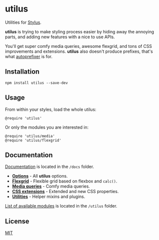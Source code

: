 # utilus

Utilities for [Stylus](https://github.com/stylus/stylus).

**utilus** is trying to make styling process easier by hiding away the annoying parts, and adding new features with a nice to use APIs.

You'll get super comfy media queries, awesome flexgrid, and tons of CSS improvements and extensions. **utilus** also doesn't produce prefixes, that's what [autoprefixer](https://www.npmjs.com/package/autoprefixer) is for.

## Installation

```
npm install utilus --save-dev
```

## Usage

From within your styles, load the whole utilus:

```styl
@require 'utilus'
```

Or only the modules you are interested in:

```styl
@require 'utilus/media'
@require 'utilus/flexgrid'
```

## Documentation

[Documentation](https://github.com/darsain/utilus/docs) is located in the `/docs` folder.

- **[Options](https://github.com/darsain/utilus/docs/options.md)** - All **utilus** options.
- **[Flexgrid](https://github.com/darsain/utilus/docs/flexgrid.md)** - Flexible grid based on flexbox and `calc()`.
- **[Media queries](https://github.com/darsain/utilus/docs/media.md)** - Comfy media queries.
- **[CSS extensions](https://github.com/darsain/utilus/docs/extensions.md)** - Extended and new CSS properties.
- **[Utilities](https://github.com/darsain/utilus/docs/utilities.md)** - Helper mixins and plugins.

[List of available modules](https://github.com/darsain/utilus/utilus) is located in the `/utilus` folder.

## License

[MIT](https://github.com/darsain/utilus/license.md)
